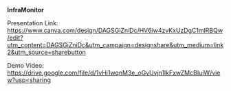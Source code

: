 **InfraMonitor**

Presentation Link: https://www.canva.com/design/DAGSGiZniDc/HV6iw4zvKxUzDgC1mlRBQw/edit?utm_content=DAGSGiZniDc&utm_campaign=designshare&utm_medium=link2&utm_source=sharebutton

Demo Video: https://drive.google.com/file/d/1vHi1wqnM3e_oGvUvjn1lkFxwZMcBIuiW/view?usp=sharing
